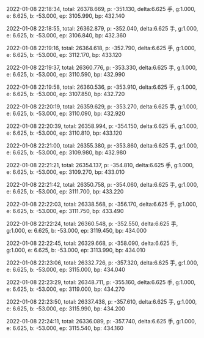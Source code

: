2022-01-08 22:18:34, total: 26378.669, p: -351.130, delta:6.625 手, g:1.000, e: 6.625, b: -53.000, ep: 3105.990, bp: 432.140

2022-01-08 22:18:55, total: 26362.879, p: -352.040, delta:6.625 手, g:1.000, e: 6.625, b: -53.000, ep: 3106.840, bp: 432.360

2022-01-08 22:19:16, total: 26364.618, p: -352.790, delta:6.625 手, g:1.000, e: 6.625, b: -53.000, ep: 3112.170, bp: 433.120

2022-01-08 22:19:37, total: 26360.776, p: -353.330, delta:6.625 手, g:1.000, e: 6.625, b: -53.000, ep: 3110.590, bp: 432.990

2022-01-08 22:19:58, total: 26360.536, p: -353.910, delta:6.625 手, g:1.000, e: 6.625, b: -53.000, ep: 3107.850, bp: 432.720

2022-01-08 22:20:19, total: 26359.629, p: -353.270, delta:6.625 手, g:1.000, e: 6.625, b: -53.000, ep: 3110.090, bp: 432.920

2022-01-08 22:20:39, total: 26358.994, p: -354.150, delta:6.625 手, g:1.000, e: 6.625, b: -53.000, ep: 3110.810, bp: 433.120

2022-01-08 22:21:00, total: 26355.380, p: -353.860, delta:6.625 手, g:1.000, e: 6.625, b: -53.000, ep: 3109.980, bp: 432.980

2022-01-08 22:21:21, total: 26354.137, p: -354.810, delta:6.625 手, g:1.000, e: 6.625, b: -53.000, ep: 3109.270, bp: 433.010

2022-01-08 22:21:42, total: 26350.758, p: -354.060, delta:6.625 手, g:1.000, e: 6.625, b: -53.000, ep: 3111.700, bp: 433.220

2022-01-08 22:22:03, total: 26338.568, p: -356.170, delta:6.625 手, g:1.000, e: 6.625, b: -53.000, ep: 3111.750, bp: 433.490

2022-01-08 22:22:24, total: 26360.548, p: -352.550, delta:6.625 手, g:1.000, e: 6.625, b: -53.000, ep: 3119.450, bp: 434.000

2022-01-08 22:22:45, total: 26329.668, p: -358.090, delta:6.625 手, g:1.000, e: 6.625, b: -53.000, ep: 3113.990, bp: 434.010

2022-01-08 22:23:06, total: 26332.726, p: -357.320, delta:6.625 手, g:1.000, e: 6.625, b: -53.000, ep: 3115.000, bp: 434.040

2022-01-08 22:23:29, total: 26348.711, p: -355.160, delta:6.625 手, g:1.000, e: 6.625, b: -53.000, ep: 3119.000, bp: 434.270

2022-01-08 22:23:50, total: 26337.438, p: -357.610, delta:6.625 手, g:1.000, e: 6.625, b: -53.000, ep: 3115.990, bp: 434.200

2022-01-08 22:24:11, total: 26336.089, p: -357.740, delta:6.625 手, g:1.000, e: 6.625, b: -53.000, ep: 3115.540, bp: 434.160